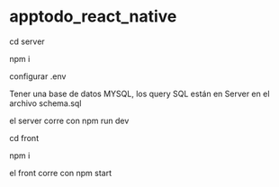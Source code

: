 # apptodo_react_native

cd server

npm i

configurar .env 

Tener una base de datos MYSQL, los query SQL están en Server en el archivo schema.sql

el server corre con npm run dev

cd front

npm i

el front corre con npm start
